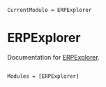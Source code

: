 ```@meta
CurrentModule = ERPExplorer
```

# ERPExplorer

Documentation for [ERPExplorer](https://github.com/vladdez/ERPExplorer.jl).

```@index
```

```@autodocs
Modules = [ERPExplorer]
```
